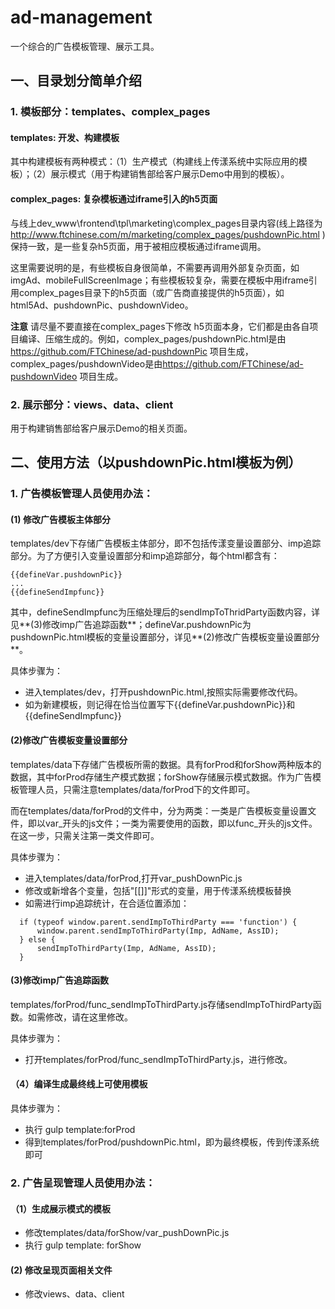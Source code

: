 # ad-management
一个综合的广告模板管理、展示工具。

## 一、目录划分简单介绍
### 1. 模板部分：templates、complex_pages
#### templates: 开发、构建模板

其中构建模板有两种模式：（1）生产模式（构建线上传漾系统中实际应用的模板）；（2）展示模式（用于构建销售部给客户展示Demo中用到的模板）。

#### complex_pages: 复杂模板通过iframe引入的h5页面
与线上dev_www\frontend\tpl\marketing\complex_pages目录内容(线上路径为 <http://www.ftchinese.com/m/marketing/complex_pages/pushdownPic.html> )保持一致，是一些复杂h5页面，用于被相应模板通过iframe调用。

这里需要说明的是，有些模板自身很简单，不需要再调用外部复杂页面，如imgAd、mobileFullScreenImage；有些模板较复杂，需要在模板中用iframe引用complex_pages目录下的h5页面（或广告商直接提供的h5页面），如html5Ad、pushdownPic、pushdownVideo。

**注意** 请尽量不要直接在complex_pages下修改 h5页面本身，它们都是由各自项目编译、压缩生成的。例如，complex_pages/pushdownPic.html是由<https://github.com/FTChinese/ad-pushdownPic> 项目生成， complex_pages/pushdownVideo是由<https://github.com/FTChinese/ad-pushdownVideo> 项目生成。

### 2. 展示部分：views、data、client
用于构建销售部给客户展示Demo的相关页面。

## 二、使用方法（以pushdownPic.html模板为例）

### 1. 广告模板管理人员使用办法：
#### (1) 修改广告模板主体部分
templates/dev下存储广告模板主体部分，即不包括传漾变量设置部分、imp追踪部分。为了方便引入变量设置部分和imp追踪部分，每个html都含有：
```
{{defineVar.pushdownPic}}
...
{{defineSendImpfunc}}
```
其中，defineSendImpfunc为压缩处理后的sendImpToThridParty函数内容，详见**(3)修改imp广告追踪函数**；defineVar.pushdownPic为pushdownPic.html模板的变量设置部分，详见**(2)修改广告模板变量设置部分**。

具体步骤为：

- 进入templates/dev，打开pushdownPic.html,按照实际需要修改代码。
- 如为新建模板，则记得在恰当位置写下{{defineVar.pushdownPic}}和{{defineSendImpfunc}}

#### (2)修改广告模板变量设置部分
templates/data下存储广告模板所需的数据。具有forProd和forShow两种版本的数据，其中forProd存储生产模式数据；forShow存储展示模式数据。作为广告模板管理人员，只需注意templates/data/forProd下的文件即可。

而在templates/data/forProd的文件中，分为两类：一类是广告模板变量设置文件，即以var_开头的js文件；一类为需要使用的函数，即以func_开头的js文件。在这一步，只需关注第一类文件即可。

具体步骤为：

- 进入templates/data/forProd,打开var_pushDownPic.js
- 修改或新增各个变量，包括"[[]]"形式的变量，用于传漾系统模板替换
- 如需进行imp追踪统计，在合适位置添加：

```
  if (typeof window.parent.sendImpToThirdParty === 'function') {
      window.parent.sendImpToThirdParty(Imp, AdName, AssID);
  } else {
      sendImpToThirdParty(Imp, AdName, AssID);
  }
```
#### (3)修改imp广告追踪函数
templates/forProd/func_sendImpToThirdParty.js存储sendImpToThirdParty函数。如需修改，请在这里修改。

具体步骤为：

- 打开templates/forProd/func_sendImpToThirdParty.js，进行修改。

#### （4）编译生成最终线上可使用模板
具体步骤为：

- 执行 gulp template:forProd
- 得到templates/forProd/pushdownPic.html，即为最终模板，传到传漾系统即可

### 2. 广告呈现管理人员使用办法：
#### （1）生成展示模式的模板
- 修改templates/data/forShow/var_pushDownPic.js
- 执行 gulp template: forShow

####  (2) 修改呈现页面相关文件
- 修改views、data、client